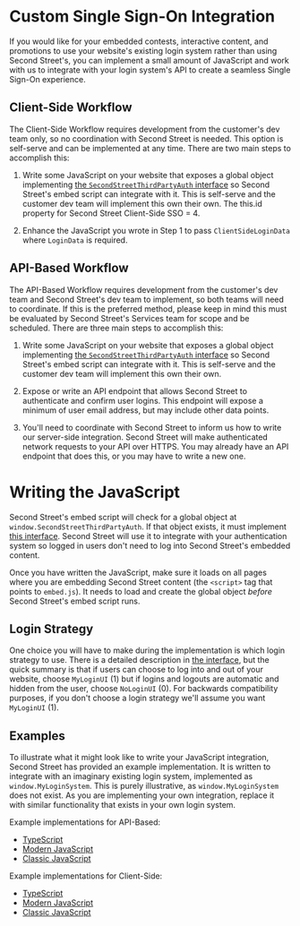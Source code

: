 # Custom Single Sign-On Integration

If you would like for your embedded contests, interactive content, and promotions to use your website's existing login system rather than using Second Street's, you can implement a small amount of JavaScript and work with us to integrate with your login system's API to create a seamless Single Sign-On experience.

## Client-Side Workflow
The Client-Side Workflow requires development from the customer's dev team only, so no coordination with Second Street is needed. This option is self-serve and can be implemented at any time. There are two main steps to accomplish this:

1. Write some JavaScript on your website that exposes a global object implementing [the `SecondStreetThirdPartyAuth` interface](https://github.com/secondstreet/custom-sso/blob/master/interface.ts) so Second Street's embed script can integrate with it. This is self-serve and the customer dev team will implement this own their own. The this.id property for Second Street Client-Side SSO = 4.

2. Enhance the JavaScript you wrote in Step 1 to pass `ClientSideLoginData` where `LoginData` is required.
  
  
## API-Based Workflow
The API-Based Workflow requires development from the customer's dev team and Second Street's dev team to implement, so both teams will need to coordinate. If this is the preferred method, please keep in mind this must be evaluated by Second Street's Services team for scope and be scheduled. There are three main steps to accomplish this:

1. Write some JavaScript on your website that exposes a global object implementing [the `SecondStreetThirdPartyAuth` interface](https://github.com/secondstreet/custom-sso/blob/master/interface.ts) so Second Street's embed script can integrate with it. This is self-serve and the customer dev team will implement this own their own.

2. Expose or write an API endpoint that allows Second Street to authenticate and confirm user logins. This endpoint will expose a minimum of user email address, but may include other data points.

3. You'll need to coordinate with Second Street to inform us how to write our server-side integration. Second Street will make authenticated network requests to your API over HTTPS. You may already have an API endpoint that does this, or you may have to write a new one.


# Writing the JavaScript

Second Street's embed script will check for a global object at `window.SecondStreetThirdPartyAuth`. If that object exists, it must implement [this interface](https://github.com/secondstreet/custom-sso/blob/master/interface.ts). Second Street will use it to integrate with your authentication system so logged in users don't need to log into Second Street's embedded content.

Once you have written the JavaScript, make sure it loads on all pages where you are embedding Second Street content (the `<script>` tag that points to `embed.js`). It needs to load and create the global object _before_ Second Street's embed script runs.

## Login Strategy
One choice you will have to make during the implementation is which login strategy to use. There is a detailed description in [the interface](https://github.com/secondstreet/custom-sso/blob/master/interface.ts), but the quick summary is that if users can choose to log into and out of your website, choose `MyLoginUI` (1) but if logins and logouts are automatic and hidden from the user, choose `NoLoginUI` (0). For backwards compatibility purposes, if you don't choose a login strategy we'll assume you want `MyLoginUI` (1).

 ## Examples

 To illustrate what it might look like to write your JavaScript integration, Second Street has provided an example implementation. It is written to integrate with an imaginary existing login system, implemented as `window.MyLoginSystem`. This is purely illustrative, as `window.MyLoginSystem` does not exist. As you are implementing your own integration, replace it with similar functionality that exists in your own login system.

Example implementations for API-Based:

 - [TypeScript](https://github.com/secondstreet/custom-sso/blob/master/examples/api-based-workflow/typescript.ts)
 - [Modern JavaScript](https://github.com/secondstreet/custom-sso/blob/master/examples/api-based-workflow/es6-plus.js)
 - [Classic JavaScript](https://github.com/secondstreet/custom-sso/blob/master/examples/api-based-workflow/classic-javascript.js)

Example implementations for Client-Side:

 - [TypeScript](https://github.com/secondstreet/custom-sso/blob/master/examples/client-side-workflow/typescript.ts)
 - [Modern JavaScript](https://github.com/secondstreet/custom-sso/blob/master/examples/client-side-workflow/es6-plus.js)
 - [Classic JavaScript](https://github.com/secondstreet/custom-sso/blob/master/examples/client-side-workflow/classic-javascript.js)
